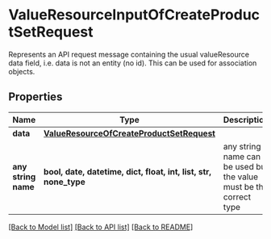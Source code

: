 # ValueResourceInputOfCreateProductSetRequest

Represents an API request message containing the usual valueResource data field,  i.e. data is not an entity (no id). This can be used for association objects.

## Properties
Name | Type | Description | Notes
------------ | ------------- | ------------- | -------------
**data** | [**ValueResourceOfCreateProductSetRequest**](ValueResourceOfCreateProductSetRequest.md) |  | [optional] 
**any string name** | **bool, date, datetime, dict, float, int, list, str, none_type** | any string name can be used but the value must be the correct type | [optional]

[[Back to Model list]](../README.md#documentation-for-models) [[Back to API list]](../README.md#documentation-for-api-endpoints) [[Back to README]](../README.md)


